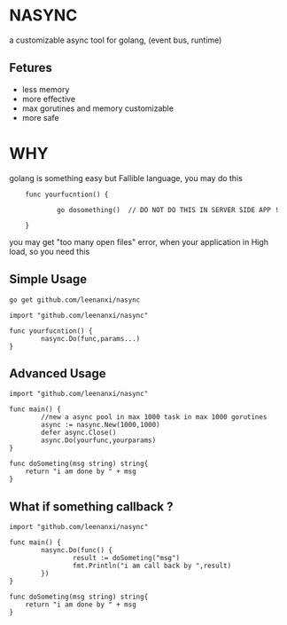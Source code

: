 # NASYNC 

a customizable async tool for golang, (event bus, runtime)

## Fetures

* less memory
* more effective
* max gorutines and memory customizable
* more safe

# WHY

golang is something easy but Fallible language, you may do this 

```
    func yourfucntion() {
    
            go dosomething()  // DO NOT DO THIS IN SERVER SIDE APP !
        
    }

```

you may get "too many open files" error, when your application  in High load, so you need this 


## Simple Usage

```
go get github.com/leenanxi/nasync
```

```
import "github.com/leenanxi/nasync"

func yourfucntion() {
        nasync.Do(func,params...)
}

```


## Advanced Usage
```
import "github.com/leenanxi/nasync"

func main() {
        //new a async pool in max 1000 task in max 1000 gorutines
        async := nasync.New(1000,1000)
        defer async.Close()
        async.Do(yourfunc,yourparams)
}

func doSometing(msg string) string{
	return "i am done by " + msg
}

```



## What if something callback ?

```
import "github.com/leenanxi/nasync"

func main() {
        nasync.Do(func() {
        		result := doSometing("msg")
        		fmt.Println("i am call back by ",result)
        })
}

func doSometing(msg string) string{
	return "i am done by " + msg
}

```




